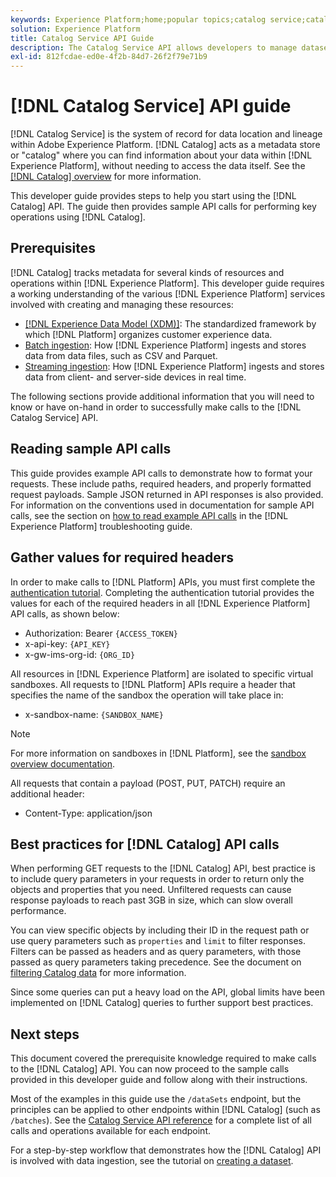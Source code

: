 ```yaml
---
keywords: Experience Platform;home;popular topics;catalog service;catalog;Catalog service;Catalog
solution: Experience Platform
title: Catalog Service API Guide
description: The Catalog Service API allows developers to manage dataset metadata in Adobe Experience Platform. Follow this guide to learn how to perform key operations using the API.
exl-id: 812fcdae-ed0e-4f2b-84d7-26f2f79e71b9
---
```

# [!DNL Catalog Service] API guide

[!DNL Catalog Service] is the system of record for data location and lineage within Adobe Experience Platform. [!DNL Catalog] acts as a metadata store or "catalog" where you can find information about your data within [!DNL Experience Platform], without needing to access the data itself. See the [[!DNL Catalog] overview](../home.md) for more information.

This developer guide provides steps to help you start using the [!DNL Catalog] API. The guide then provides sample API calls for performing key operations using [!DNL Catalog].

## Prerequisites

[!DNL Catalog] tracks metadata for several kinds of resources and operations within [!DNL Experience Platform]. This developer guide requires a working understanding of the various [!DNL Experience Platform] services involved with creating and managing these resources:

* [[!DNL Experience Data Model (XDM)]](../../xdm/home.md): The standardized framework by which [!DNL Platform] organizes customer experience data.
* [Batch ingestion](../../ingestion/batch-ingestion/overview.md): How [!DNL Experience Platform] ingests and stores data from data files, such as CSV and Parquet.
* [Streaming ingestion](../../ingestion/streaming-ingestion/overview.md): How [!DNL Experience Platform] ingests and stores data from client- and server-side devices in real time.

The following sections provide additional information that you will need to know or have on-hand in order to successfully make calls to the [!DNL Catalog Service] API.

## Reading sample API calls

This guide provides example API calls to demonstrate how to format your requests. These include paths, required headers, and properly formatted request payloads. Sample JSON returned in API responses is also provided. For information on the conventions used in documentation for sample API calls, see the section on [how to read example API calls](../../landing/troubleshooting.md#how-do-i-format-an-api-request) in the [!DNL Experience Platform] troubleshooting guide.

## Gather values for required headers

In order to make calls to [!DNL Platform] APIs, you must first complete the [authentication tutorial](https://www.adobe.com/go/platform-api-authentication-en). Completing the authentication tutorial provides the values for each of the required headers in all [!DNL Experience Platform] API calls, as shown below:

* Authorization: Bearer `{ACCESS_TOKEN}`
* x-api-key: `{API_KEY}`
* x-gw-ims-org-id: `{ORG_ID}`

All resources in [!DNL Experience Platform] are isolated to specific virtual sandboxes. All requests to [!DNL Platform] APIs require a header that specifies the name of the sandbox the operation will take place in:

* x-sandbox-name: `{SANDBOX_NAME}`

>[!NOTE]
>
>For more information on sandboxes in [!DNL Platform], see the [sandbox overview documentation](../../sandboxes/home.md). 

All requests that contain a payload (POST, PUT, PATCH) require an additional header:

* Content-Type: application/json

## Best practices for [!DNL Catalog] API calls

When performing GET requests to the [!DNL Catalog] API, best practice is to include query parameters in your requests in order to return only the objects and properties that you need. Unfiltered requests can cause response payloads to reach past 3GB in size, which can slow overall performance.

You can view specific objects by including their ID in the request path or use query parameters such as `properties` and `limit` to filter responses. Filters can be passed as headers and as query parameters, with those passed as query parameters taking precedence. See the document on [filtering Catalog data](filter-data.md) for more information.

Since some queries can put a heavy load on the API, global limits have been implemented on [!DNL Catalog] queries to further support best practices.

## Next steps

This document covered the prerequisite knowledge required to make calls to the [!DNL Catalog] API. You can now proceed to the sample calls provided in this developer guide and follow along with their instructions.

Most of the examples in this guide use the `/dataSets` endpoint, but the principles can be applied to other endpoints within [!DNL Catalog] (such as `/batches`). See the [Catalog Service API reference](https://www.adobe.io/experience-platform-apis/references/catalog/) for a complete list of all calls and operations available for each endpoint.

For a step-by-step workflow that demonstrates how the [!DNL Catalog] API is involved with data ingestion, see the tutorial on [creating a dataset](../datasets/create.md).
